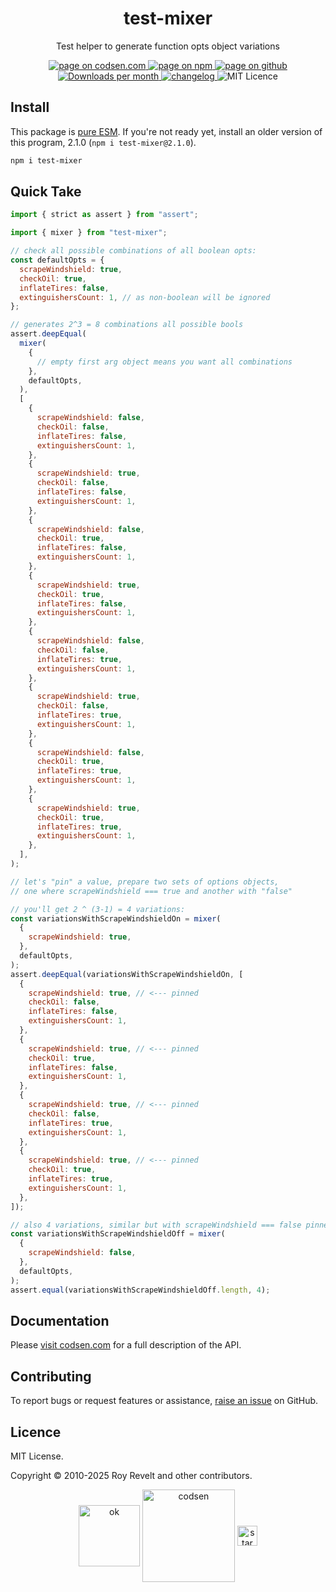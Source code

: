 <h1 align="center">test-mixer</h1>

<p align="center">Test helper to generate function opts object variations</p>

<p align="center">
  <a href="https://codsen.com/os/test-mixer" rel="nofollow noreferrer noopener">
    <img src="https://img.shields.io/badge/-codsen-blue?style=flat-square" alt="page on codsen.com">
  </a>
  <a href="https://www.npmjs.com/package/test-mixer" rel="nofollow noreferrer noopener">
    <img src="https://img.shields.io/badge/-npm-blue?style=flat-square" alt="page on npm">
  </a>
  <a href="https://github.com/codsen/codsen/tree/main/packages/test-mixer" rel="nofollow noreferrer noopener">
    <img src="https://img.shields.io/badge/-github-blue?style=flat-square" alt="page on github">
  </a>
  <a href="https://npmcharts.com/compare/test-mixer?interval=30" rel="nofollow noreferrer noopener" target="_blank">
    <img src="https://img.shields.io/npm/dm/test-mixer.svg?style=flat-square" alt="Downloads per month">
  </a>
  <a href="https://codsen.com/os/test-mixer/changelog" rel="nofollow noreferrer noopener">
    <img src="https://img.shields.io/badge/changelog-here-brightgreen?style=flat-square" alt="changelog">
  </a>
  <img src="https://img.shields.io/badge/licence-MIT-brightgreen.svg?style=flat-square" alt="MIT Licence">
</p>

## Install

This package is [pure ESM](https://gist.github.com/sindresorhus/a39789f98801d908bbc7ff3ecc99d99c). If you're not ready yet, install an older version of this program, 2.1.0 (`npm i test-mixer@2.1.0`).

```bash
npm i test-mixer
```

## Quick Take

```js
import { strict as assert } from "assert";

import { mixer } from "test-mixer";

// check all possible combinations of all boolean opts:
const defaultOpts = {
  scrapeWindshield: true,
  checkOil: true,
  inflateTires: false,
  extinguishersCount: 1, // as non-boolean will be ignored
};

// generates 2^3 = 8 combinations all possible bools
assert.deepEqual(
  mixer(
    {
      // empty first arg object means you want all combinations
    },
    defaultOpts,
  ),
  [
    {
      scrapeWindshield: false,
      checkOil: false,
      inflateTires: false,
      extinguishersCount: 1,
    },
    {
      scrapeWindshield: true,
      checkOil: false,
      inflateTires: false,
      extinguishersCount: 1,
    },
    {
      scrapeWindshield: false,
      checkOil: true,
      inflateTires: false,
      extinguishersCount: 1,
    },
    {
      scrapeWindshield: true,
      checkOil: true,
      inflateTires: false,
      extinguishersCount: 1,
    },
    {
      scrapeWindshield: false,
      checkOil: false,
      inflateTires: true,
      extinguishersCount: 1,
    },
    {
      scrapeWindshield: true,
      checkOil: false,
      inflateTires: true,
      extinguishersCount: 1,
    },
    {
      scrapeWindshield: false,
      checkOil: true,
      inflateTires: true,
      extinguishersCount: 1,
    },
    {
      scrapeWindshield: true,
      checkOil: true,
      inflateTires: true,
      extinguishersCount: 1,
    },
  ],
);

// let's "pin" a value, prepare two sets of options objects,
// one where scrapeWindshield === true and another with "false"

// you'll get 2 ^ (3-1) = 4 variations:
const variationsWithScrapeWindshieldOn = mixer(
  {
    scrapeWindshield: true,
  },
  defaultOpts,
);
assert.deepEqual(variationsWithScrapeWindshieldOn, [
  {
    scrapeWindshield: true, // <--- pinned
    checkOil: false,
    inflateTires: false,
    extinguishersCount: 1,
  },
  {
    scrapeWindshield: true, // <--- pinned
    checkOil: true,
    inflateTires: false,
    extinguishersCount: 1,
  },
  {
    scrapeWindshield: true, // <--- pinned
    checkOil: false,
    inflateTires: true,
    extinguishersCount: 1,
  },
  {
    scrapeWindshield: true, // <--- pinned
    checkOil: true,
    inflateTires: true,
    extinguishersCount: 1,
  },
]);

// also 4 variations, similar but with scrapeWindshield === false pinned:
const variationsWithScrapeWindshieldOff = mixer(
  {
    scrapeWindshield: false,
  },
  defaultOpts,
);
assert.equal(variationsWithScrapeWindshieldOff.length, 4);
```

## Documentation

Please [visit codsen.com](https://codsen.com/os/test-mixer/) for a full description of the API.

## Contributing

To report bugs or request features or assistance, [raise an issue](https://github.com/codsen/codsen/issues/new/choose) on GitHub.

## Licence

MIT License.

Copyright © 2010-2025 Roy Revelt and other contributors.

<p align="center"><img src="https://codsen.com/images/png-codsen-ok.png" width="98" alt="ok" align="center"> <img src="https://codsen.com/images/png-codsen-1.png" width="148" alt="codsen" align="center"> <img src="https://codsen.com/images/png-codsen-star-small.png" width="32" alt="star" align="center"></p>
